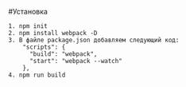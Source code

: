 #Установка

    1. npm init
    2. npm install webpack -D
    3. В файле package.json добавляем следующий код:
        "scripts": {
          "build": "webpack",
          "start": "webpack --watch"
        },
    4. npm run build
